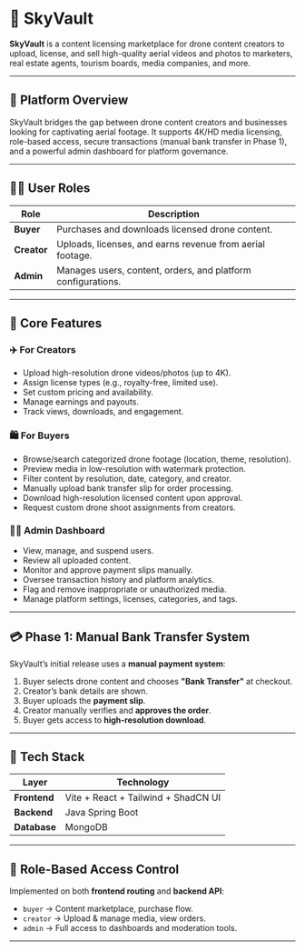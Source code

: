 # 🌌 SkyVault

**SkyVault** is a content licensing marketplace for drone content creators to upload, license, and sell high-quality aerial videos and photos to marketers, real estate agents, tourism boards, media companies, and more.

---

## 🚀 Platform Overview

SkyVault bridges the gap between drone content creators and businesses looking for captivating aerial footage. It supports 4K/HD media licensing, role-based access, secure transactions (manual bank transfer in Phase 1), and a powerful admin dashboard for platform governance.

---

## 🧑‍💼 User Roles

| Role     | Description                                                |
|----------|------------------------------------------------------------|
| **Buyer**   | Purchases and downloads licensed drone content.            |
| **Creator** | Uploads, licenses, and earns revenue from aerial footage.  |
| **Admin**   | Manages users, content, orders, and platform configurations. |

---

## 🔑 Core Features

### ✈️ For Creators

- Upload high-resolution drone videos/photos (up to 4K).
- Assign license types (e.g., royalty-free, limited use).
- Set custom pricing and availability.
- Manage earnings and payouts.
- Track views, downloads, and engagement.

### 🛍️ For Buyers

- Browse/search categorized drone footage (location, theme, resolution).
- Preview media in low-resolution with watermark protection.
- Filter content by resolution, date, category, and creator.
- Manually upload bank transfer slip for order processing.
- Download high-resolution licensed content upon approval.
- Request custom drone shoot assignments from creators.

### 🧑‍💻 Admin Dashboard

- View, manage, and suspend users.
- Review all uploaded content.
- Monitor and approve payment slips manually.
- Oversee transaction history and platform analytics.
- Flag and remove inappropriate or unauthorized media.
- Manage platform settings, licenses, categories, and tags.

---

## 💳 Phase 1: Manual Bank Transfer System

SkyVault’s initial release uses a **manual payment system**:

1. Buyer selects drone content and chooses **"Bank Transfer"** at checkout.
2. Creator’s bank details are shown.
3. Buyer uploads the **payment slip**.
4. Creator manually verifies and **approves the order**.
5. Buyer gets access to **high-resolution download**.

---

## 🧱 Tech Stack

| Layer        | Technology                         |
|--------------|-------------------------------------|
| **Frontend** | Vite + React + Tailwind + ShadCN UI |
| **Backend**  | Java Spring Boot                    |
| **Database** | MongoDB                             |

---

## 🔐 Role-Based Access Control

Implemented on both **frontend routing** and **backend API**:

- `buyer` → Content marketplace, purchase flow.
- `creator` → Upload & manage media, view orders.
- `admin` → Full access to dashboards and moderation tools.

---